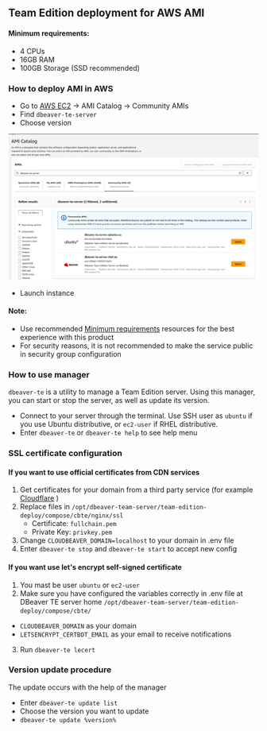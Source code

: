 ## Team Edition deployment for AWS AMI

#### Minimum requirements:

* 4 CPUs
* 16GB RAM
* 100GB Storage (SSD recommended)


### How to deploy AMI in AWS

- Go to [AWS EC2](https://us-east-1.console.aws.amazon.com/ec2/home?region=us-east-1) -> AMI Catalog -> Community AMIs
- Find `dbeaver-te-server`
- Choose version

![example](image.png)

- Launch instance

#### Note:
- Use recommended [Minimum requirements](#minimum-requirements) resources for the best experience with this product
- For security reasons, it is not recommended to make the service public in security group configuration


### How to use manager

`dbeaver-te` is a utility to manage a Team Edition server. Using this manager, you can start or stop the server, as well as update its version.

- Connect to your server through the terminal. Use SSH user as `ubuntu` if you use Ubuntu distributive, or `ec2-user` if RHEL distributive.
- Enter `dbeaver-te` or `dbeaver-te help` to see help menu


### SSL certificate configuration

#### If you want to use official certificates from CDN services

1. Get certificates for your domain from a third party service (for example [Cloudflare](https://www.cloudflare.com/learning/ssl/what-is-an-ssl-certificate/) )
2. Replace files in `/opt/dbeaver-team-server/team-edition-deploy/compose/cbte/nginx/ssl`
   - Certificate: `fullchain.pem`  
   - Private Key: `privkey.pem`
3. Change `CLOUDBEAVER_DOMAIN=localhost` to your domain in .env file
4. Enter `dbeaver-te stop` and `dbeaver-te start` to accept new config


#### If you want use let's encrypt self-signed certificate

1. You mast be user `ubuntu` or `ec2-user`
2. Make sure you have configured the variables correctly in .env file at DBeaver TE server home `/opt/dbeaver-team-server/team-edition-deploy/compose/cbte/`
  - `CLOUDBEAVER_DOMAIN` as your domain 
  - `LETSENCRYPT_CERTBOT_EMAIL` as your email to receive notifications
3. Run `dbeaver-te lecert`


### Version update procedure

The update occurs with the help of the manager

- Enter `dbeaver-te update list`
- Choose the version you want to update
- `dbeaver-te update %version%`